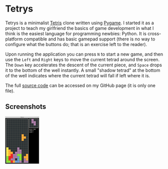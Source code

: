 # Tetrys #

Tetrys is a minimalist [Tetris](http://en.wikipedia.org/wiki/Tetris) clone written using
[Pygame](http://www.pygame.org/). I started it as a project to teach my girlfriend the basics of game development in
what I think is the easiest language for programming newbies: Python. It is cross-platform compatible and has basic
gamepad support (there is no way to configure what the buttons do; that is an exercise left to the reader).

Upon running the application you can press `N` to start a new game, and then use the `Left` and `Right` keys to move the
current tetrad around the screen. The `Down` key accelerates the descent of the current piece, and `Space` drops it to
the bottom of the well instantly. A small "shadow tetrad" at the bottom of the well indicates where the current tetrad
will fall if left where it is.

The full [source code](https://github.com/FooSoft/tetrys/) can be accessed on my GitHub page (it is only one file).

## Screenshots ##

[![Game window](img/tetrys-thumb.png)](img/tetrys.png)
